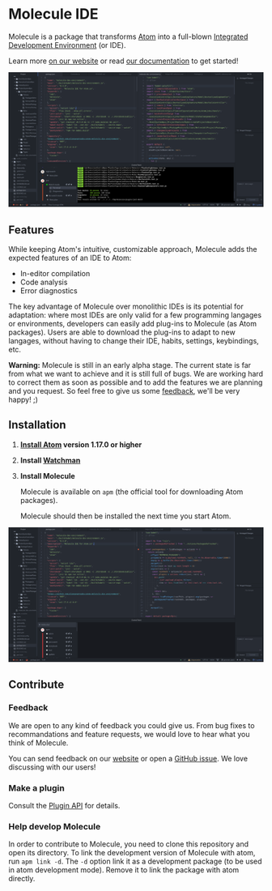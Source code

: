 Molecule IDE
============

Molecule is a package that transforms [Atom](https://atom.io/) into a full-blown [Integrated Development Environment](https://en.wikipedia.org/wiki/Integrated_development_environment) (or IDE).

Learn more [on our website](http://www.molecule.sh/) or read [our documentation](http://www.molecule.sh/docs/getting-started-introduction.html) to get started!

![Hello there, xkcd readers!](doc/molecule-showcase.png)

Features
--------

While keeping Atom's intuitive, customizable approach, Molecule adds the
expected features of an IDE to Atom:

* In-editor compilation
* Code analysis
* Error diagnostics

The key advantage of Molecule over monolithic IDEs is its potential for
adaptation: where most IDEs are only valid for a few programming langages or
environments, developers can easily add plug-ins to Molecule (as Atom packages).
Users are able to download the plug-ins to adapt to new langages, without having
to change their IDE, habits, settings, keybindings, etc.

**Warning:** Molecule is still in an early alpha stage. The current state is far
from what we want to achieve and it is still full of bugs. We are working hard
to correct them as soon as possible and to add the features we are planning and
you request. So feel free to give us some [feedback](#feedback), we'll be very
happy! ;)

Installation
------------

1.  **[Install Atom](http://flight-manual.atom.io/getting-started/sections/installing-atom/) version 1.17.0 or higher**

2.  **Install [Watchman](https://facebook.github.io/watchman/)**

3.  **Install Molecule**

    Molecule is available on `apm` (the official tool for downloading Atom
    packages).

    Molecule should then be installed the next time you start Atom.

![Your screen shoud look roughly like this](doc/new-user/resources/molecule-start.png)

## Contribute

### Feedback

We are open to any kind of feedback you could give us. From bug fixes to
recommandations and feature requests, we would love to hear what you think of
Molecule.

You can send feedback on our [website](http://www.molecule.sh) or open a
[GitHub issue](https://github.com/alanzanattadev/molecule-landing/issues).
We love discussing with our users!

### Make a plugin

Consult the [Plugin API](http://www.molecule.sh/docs/plugin-creator-create-plugin.html) for details.

### Help develop Molecule

[Comment]: # (TODO - ADD LINK TO DEVELOPER DOC)

In order to contribute to Molecule, you need to clone this repository and open
its directory. To link the development version of Molecule with atom, run
`apm link -d`. The `-d` option link it as a development package (to be used in
atom development mode). Remove it to link the package with atom directly.
